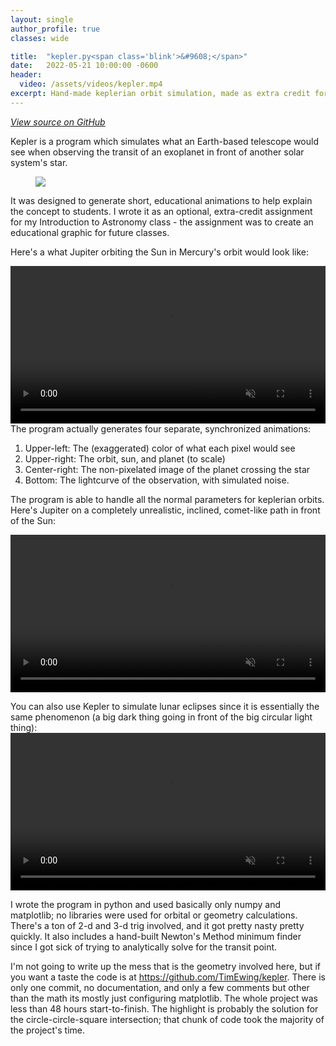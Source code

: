 ```yaml
---
layout: single
author_profile: true
classes: wide

title:  "kepler.py<span class='blink'>&#9608;</span>"
date:   2022-05-21 10:00:00 -0600
header:
  video: /assets/videos/kepler.mp4
excerpt: Hand-made keplerian orbit simulation, made as extra credit for an introductory astronomy class.
---
```

<a href="https://github.com/TimEwing/kepler">
  <i class="fab fa-github"> View source on GitHub</i>
</a>

Kepler is a program which simulates what an Earth-based telescope would see when observing the transit of an exoplanet in front of another solar system's star.

<figure style="width: 218px" class="align-center">
  <a href="https://xkcd.com/1371/">
    <img src="https://imgs.xkcd.com/comics/brightness.png">
  </a>
</figure> 

It was designed to generate short, educational animations to help explain the concept to students. I wrote it as an optional, extra-credit assignment for my Introduction to Astronomy class - the assignment was to create an educational graphic for future classes. 

Here's a what Jupiter orbiting the Sun in Mercury's orbit would look like:

<video align="center" width="100%" autoplay="true" loop muted>
  <source src="/assets/videos/kepler.mp4" type="video/mp4">
</video>
The program actually generates four separate, synchronized animations:
<ol>
  <li>Upper-left: The (exaggerated) color of what each pixel would see</li>
  <li>Upper-right: The orbit, sun, and planet (to scale)</li>
  <li>Center-right: The non-pixelated image of the planet crossing the star</li>
  <li>Bottom: The lightcurve of the observation, with simulated noise.</li>
</ol>

The program is able to handle all the normal parameters for keplerian orbits. Here's Jupiter on a completely unrealistic, inclined, comet-like path in front of the Sun:

<video align="center" width="100%" autoplay="true" loop muted>
  <source src="/assets/videos/kepler2.mp4" type="video/mp4">
</video>


You can also use Kepler to simulate lunar eclipses since it is essentially the same phenomenon (a big dark thing going in front of the big circular light thing):
<video align="center" width="100%" autoplay="true" loop muted>
  <source src="/assets/videos/kepler3.mp4" type="video/mp4">
</video>

I wrote the program in python and used basically only numpy and matplotlib; no libraries were used for orbital or geometry calculations. There's a ton of 2-d and 3-d trig involved, and it got pretty nasty pretty quickly. It also includes a hand-built Newton's Method minimum finder since I got sick of trying to analytically solve for the transit point.

I'm not going to write up the mess that is the geometry involved here, but if you want a taste the code is at <a href="https://github.com/TimEwing/kepler">https://github.com/TimEwing/kepler</a>. There is only one commit, no documentation, and only a few comments but other than the math its mostly just configuring matplotlib. The whole project was less than 48 hours start-to-finish. The highlight is probably the solution for the circle-circle-square intersection; that chunk of code took the majority of the project's time.
